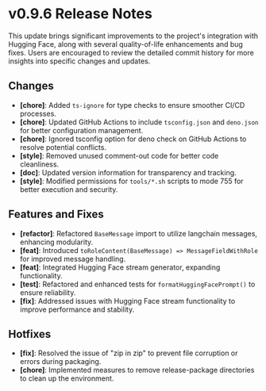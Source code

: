 # v0.9.6 Release Notes
This update brings significant improvements to the project's integration with Hugging Face, along with several quality-of-life enhancements and bug fixes. Users are encouraged to review the detailed commit history for more insights into specific changes and updates.

## Changes
- **[chore]**: Added `ts-ignore` for type checks to ensure smoother CI/CD processes.
- **[chore]**: Updated GitHub Actions to include `tsconfig.json` and `deno.json` for better configuration management.
- **[chore]**: Ignored tsconfig option for deno check on GitHub Actions to resolve potential conflicts.
- **[style]**: Removed unused comment-out code for better code cleanliness.
- **[doc]**: Updated version information for transparency and tracking.
- **[style]**: Modified permissions for `tools/*.sh` scripts to mode 755 for better execution and security.

## Features and Fixes
- **[refactor]**: Refactored `BaseMessage` import to utilize langchain messages, enhancing modularity.
- **[feat]**: Introduced `toRoleContent(BaseMessage) => MessageFieldWithRole` for improved message handling.
- **[feat]**: Integrated Hugging Face stream generator, expanding functionality.
- **[test]**: Refactored and enhanced tests for `formatHuggingFacePrompt()` to ensure reliability.
- **[fix]**: Addressed issues with Hugging Face stream functionality to improve performance and stability.

## Hotfixes
- **[fix]**: Resolved the issue of "zip in zip" to prevent file corruption or errors during packaging.
- **[chore]**: Implemented measures to remove release-package directories to clean up the environment.
